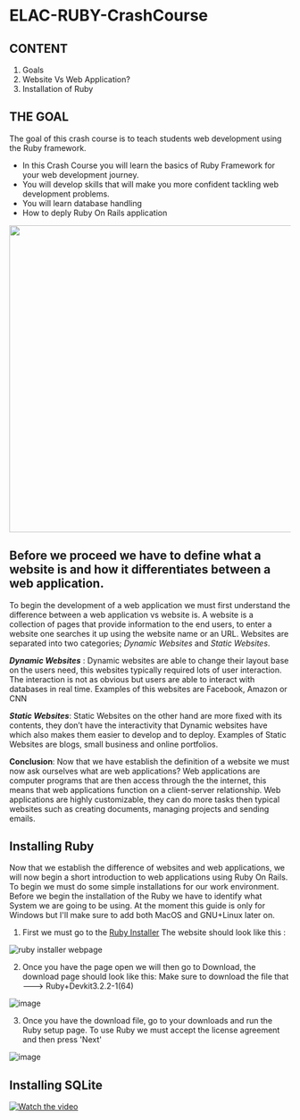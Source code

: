 # ELAC-RUBY-CrashCourse
## CONTENT
1. Goals
2. Website Vs Web Application?
3. Installation of Ruby

## THE GOAL
The goal of this crash course is to teach students web development using the Ruby framework. 

- In this Crash Course you will learn the basics of Ruby Framework for your web development journey.
- You will develop skills that will make you more confident tackling web development problems.
- You will learn database handling
- How to deply Ruby On Rails application



<img src = "https://github.com/AngelinCS/ELAC-RUBY-CrashCourse/assets/59464059/6addd90d-6e4d-4a64-a10e-10476b4d81c8" width = "850" height= "550">

## Before we proceed we have to define what a website is and how it differentiates between a web application.

To begin the development of a web application we must first understand the difference between a web application vs website is. A website is a collection of pages that provide information to the end users, to enter a website one searches it up using the website name or an URL. Websites are separated into two categories; *Dynamic Websites* and *Static Websites*. 

***Dynamic Websites*** : Dynamic websites are able to change their layout base on the users need, this websites typically required lots of user interaction. The interaction is not as obvious but users are able to interact with databases in real time. Examples of this websites are Facebook, Amazon or CNN

***Static Websites***: Static Websites on the other hand are more fixed with its contents, they don’t have the interactivity that Dynamic websites have which also makes them easier to develop and to deploy. Examples of Static Websites are blogs, small business and online portfolios.

**Conclusion**: Now that we have establish the definition of a website we must now ask ourselves what are web applications? Web applications are computer programs that are then access through the the internet, this means that web applications function on a client-server relationship. Web applications are highly customizable, they can do more tasks then typical websites such as creating documents, managing projects and sending emails.

## Installing Ruby 

Now that we establish the difference of websites and web applications, we will now begin a short introduction to web applications using Ruby On Rails. To begin we must do some simple installations for our work environment. Before we begin the installation of the Ruby we have to identify what System we are going to be using. At the moment this guide is only for Windows but I'll make sure to add both MacOS and GNU+Linux later on.


1. First we must go to the [Ruby Installer](https://rubyinstaller.org/)
   The website should look like this :
    
![ruby installer webpage](https://github.com/AngelinCS/ELAC-RUBY-CrashCourse/assets/59464059/7767b591-9919-4eb5-83f8-a7697b069844)

2. Once you have the page open we will then go to Download, the download page should look like this:
Make sure to download the file that ---> Ruby+Devkit3.2.2-1(64)

![image](https://github.com/AngelinCS/ELAC-RUBY-CrashCourse/assets/59464059/a49064d0-4348-49de-b713-a77a77d65707)

3. Once you have the download file, go to your downloads and run the Ruby setup page. To use Ruby we must accept the license agreement and then press 'Next'

![image](https://github.com/AngelinCS/ELAC-RUBY-CrashCourse/assets/59464059/a25835dd-01fe-4d78-b32d-d0512db981b3)



  

## Installing SQLite

[![Watch the video](https://img.youtube.com/vi/watch?v=5ZkC_WE2W6s/https://github.com/AngelinCS/ELAC-RUBY-CrashCourse/assets/59464059/7d75bf0b-eb05-4ad9-84e6-dedf9b807818)](https://www.youtube.com/watch?v=5ZkC_WE2W6s)





















